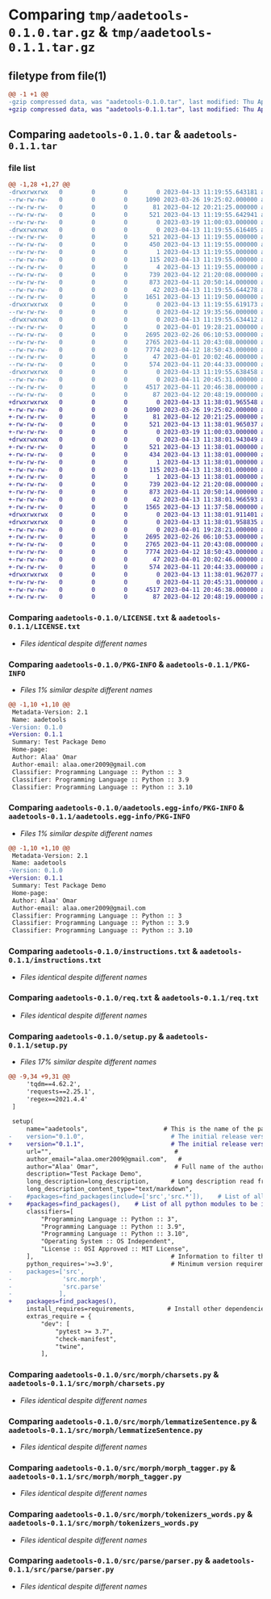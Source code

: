 # Comparing `tmp/aadetools-0.1.0.tar.gz` & `tmp/aadetools-0.1.1.tar.gz`

## filetype from file(1)

```diff
@@ -1 +1 @@
-gzip compressed data, was "aadetools-0.1.0.tar", last modified: Thu Apr 13 11:19:55 2023, max compression
+gzip compressed data, was "aadetools-0.1.1.tar", last modified: Thu Apr 13 11:38:01 2023, max compression
```

## Comparing `aadetools-0.1.0.tar` & `aadetools-0.1.1.tar`

### file list

```diff
@@ -1,28 +1,27 @@
-drwxrwxrwx   0        0        0        0 2023-04-13 11:19:55.643181 aadetools-0.1.0/
--rw-rw-rw-   0        0        0     1090 2023-03-26 19:25:02.000000 aadetools-0.1.0/LICENSE.txt
--rw-rw-rw-   0        0        0       81 2023-04-12 20:21:25.000000 aadetools-0.1.0/MANIFEST.in
--rw-rw-rw-   0        0        0      521 2023-04-13 11:19:55.642941 aadetools-0.1.0/PKG-INFO
--rw-rw-rw-   0        0        0        0 2023-03-19 11:00:03.000000 aadetools-0.1.0/README.md
-drwxrwxrwx   0        0        0        0 2023-04-13 11:19:55.616405 aadetools-0.1.0/aadetools.egg-info/
--rw-rw-rw-   0        0        0      521 2023-04-13 11:19:55.000000 aadetools-0.1.0/aadetools.egg-info/PKG-INFO
--rw-rw-rw-   0        0        0      450 2023-04-13 11:19:55.000000 aadetools-0.1.0/aadetools.egg-info/SOURCES.txt
--rw-rw-rw-   0        0        0        1 2023-04-13 11:19:55.000000 aadetools-0.1.0/aadetools.egg-info/dependency_links.txt
--rw-rw-rw-   0        0        0      115 2023-04-13 11:19:55.000000 aadetools-0.1.0/aadetools.egg-info/requires.txt
--rw-rw-rw-   0        0        0        4 2023-04-13 11:19:55.000000 aadetools-0.1.0/aadetools.egg-info/top_level.txt
--rw-rw-rw-   0        0        0      739 2023-04-12 21:20:08.000000 aadetools-0.1.0/instructions.txt
--rw-rw-rw-   0        0        0      873 2023-04-11 20:50:14.000000 aadetools-0.1.0/req.txt
--rw-rw-rw-   0        0        0       42 2023-04-13 11:19:55.644278 aadetools-0.1.0/setup.cfg
--rw-rw-rw-   0        0        0     1651 2023-04-13 11:19:50.000000 aadetools-0.1.0/setup.py
-drwxrwxrwx   0        0        0        0 2023-04-13 11:19:55.619173 aadetools-0.1.0/src/
--rw-rw-rw-   0        0        0        0 2023-04-12 19:35:56.000000 aadetools-0.1.0/src/__init__.py
-drwxrwxrwx   0        0        0        0 2023-04-13 11:19:55.634412 aadetools-0.1.0/src/morph/
--rw-rw-rw-   0        0        0        0 2023-04-01 19:28:21.000000 aadetools-0.1.0/src/morph/__init__.py
--rw-rw-rw-   0        0        0     2695 2023-02-26 06:10:53.000000 aadetools-0.1.0/src/morph/charsets.py
--rw-rw-rw-   0        0        0     2765 2023-04-11 20:43:08.000000 aadetools-0.1.0/src/morph/lemmatizeSentence.py
--rw-rw-rw-   0        0        0     7774 2023-04-12 18:50:43.000000 aadetools-0.1.0/src/morph/morph_tagger.py
--rw-rw-rw-   0        0        0       47 2023-04-01 20:02:46.000000 aadetools-0.1.0/src/morph/settings.py
--rw-rw-rw-   0        0        0      574 2023-04-11 20:44:33.000000 aadetools-0.1.0/src/morph/tokenizers_words.py
-drwxrwxrwx   0        0        0        0 2023-04-13 11:19:55.638458 aadetools-0.1.0/src/parse/
--rw-rw-rw-   0        0        0        0 2023-04-11 20:45:31.000000 aadetools-0.1.0/src/parse/__init__.py
--rw-rw-rw-   0        0        0     4517 2023-04-11 20:46:38.000000 aadetools-0.1.0/src/parse/parser.py
--rw-rw-rw-   0        0        0       87 2023-04-12 20:48:19.000000 aadetools-0.1.0/tox.ini
+drwxrwxrwx   0        0        0        0 2023-04-13 11:38:01.965548 aadetools-0.1.1/
+-rw-rw-rw-   0        0        0     1090 2023-03-26 19:25:02.000000 aadetools-0.1.1/LICENSE.txt
+-rw-rw-rw-   0        0        0       81 2023-04-12 20:21:25.000000 aadetools-0.1.1/MANIFEST.in
+-rw-rw-rw-   0        0        0      521 2023-04-13 11:38:01.965037 aadetools-0.1.1/PKG-INFO
+-rw-rw-rw-   0        0        0        0 2023-03-19 11:00:03.000000 aadetools-0.1.1/README.md
+drwxrwxrwx   0        0        0        0 2023-04-13 11:38:01.943049 aadetools-0.1.1/aadetools.egg-info/
+-rw-rw-rw-   0        0        0      521 2023-04-13 11:38:01.000000 aadetools-0.1.1/aadetools.egg-info/PKG-INFO
+-rw-rw-rw-   0        0        0      434 2023-04-13 11:38:01.000000 aadetools-0.1.1/aadetools.egg-info/SOURCES.txt
+-rw-rw-rw-   0        0        0        1 2023-04-13 11:38:01.000000 aadetools-0.1.1/aadetools.egg-info/dependency_links.txt
+-rw-rw-rw-   0        0        0      115 2023-04-13 11:38:01.000000 aadetools-0.1.1/aadetools.egg-info/requires.txt
+-rw-rw-rw-   0        0        0        1 2023-04-13 11:38:01.000000 aadetools-0.1.1/aadetools.egg-info/top_level.txt
+-rw-rw-rw-   0        0        0      739 2023-04-12 21:20:08.000000 aadetools-0.1.1/instructions.txt
+-rw-rw-rw-   0        0        0      873 2023-04-11 20:50:14.000000 aadetools-0.1.1/req.txt
+-rw-rw-rw-   0        0        0       42 2023-04-13 11:38:01.966593 aadetools-0.1.1/setup.cfg
+-rw-rw-rw-   0        0        0     1565 2023-04-13 11:37:58.000000 aadetools-0.1.1/setup.py
+drwxrwxrwx   0        0        0        0 2023-04-13 11:38:01.911401 aadetools-0.1.1/src/
+drwxrwxrwx   0        0        0        0 2023-04-13 11:38:01.958835 aadetools-0.1.1/src/morph/
+-rw-rw-rw-   0        0        0        0 2023-04-01 19:28:21.000000 aadetools-0.1.1/src/morph/__init__.py
+-rw-rw-rw-   0        0        0     2695 2023-02-26 06:10:53.000000 aadetools-0.1.1/src/morph/charsets.py
+-rw-rw-rw-   0        0        0     2765 2023-04-11 20:43:08.000000 aadetools-0.1.1/src/morph/lemmatizeSentence.py
+-rw-rw-rw-   0        0        0     7774 2023-04-12 18:50:43.000000 aadetools-0.1.1/src/morph/morph_tagger.py
+-rw-rw-rw-   0        0        0       47 2023-04-01 20:02:46.000000 aadetools-0.1.1/src/morph/settings.py
+-rw-rw-rw-   0        0        0      574 2023-04-11 20:44:33.000000 aadetools-0.1.1/src/morph/tokenizers_words.py
+drwxrwxrwx   0        0        0        0 2023-04-13 11:38:01.962077 aadetools-0.1.1/src/parse/
+-rw-rw-rw-   0        0        0        0 2023-04-11 20:45:31.000000 aadetools-0.1.1/src/parse/__init__.py
+-rw-rw-rw-   0        0        0     4517 2023-04-11 20:46:38.000000 aadetools-0.1.1/src/parse/parser.py
+-rw-rw-rw-   0        0        0       87 2023-04-12 20:48:19.000000 aadetools-0.1.1/tox.ini
```

### Comparing `aadetools-0.1.0/LICENSE.txt` & `aadetools-0.1.1/LICENSE.txt`

 * *Files identical despite different names*

### Comparing `aadetools-0.1.0/PKG-INFO` & `aadetools-0.1.1/PKG-INFO`

 * *Files 1% similar despite different names*

```diff
@@ -1,10 +1,10 @@
 Metadata-Version: 2.1
 Name: aadetools
-Version: 0.1.0
+Version: 0.1.1
 Summary: Test Package Demo
 Home-page: 
 Author: Alaa' Omar
 Author-email: alaa.omer2009@gmail.com
 Classifier: Programming Language :: Python :: 3
 Classifier: Programming Language :: Python :: 3.9
 Classifier: Programming Language :: Python :: 3.10
```

### Comparing `aadetools-0.1.0/aadetools.egg-info/PKG-INFO` & `aadetools-0.1.1/aadetools.egg-info/PKG-INFO`

 * *Files 1% similar despite different names*

```diff
@@ -1,10 +1,10 @@
 Metadata-Version: 2.1
 Name: aadetools
-Version: 0.1.0
+Version: 0.1.1
 Summary: Test Package Demo
 Home-page: 
 Author: Alaa' Omar
 Author-email: alaa.omer2009@gmail.com
 Classifier: Programming Language :: Python :: 3
 Classifier: Programming Language :: Python :: 3.9
 Classifier: Programming Language :: Python :: 3.10
```

### Comparing `aadetools-0.1.0/instructions.txt` & `aadetools-0.1.1/instructions.txt`

 * *Files identical despite different names*

### Comparing `aadetools-0.1.0/req.txt` & `aadetools-0.1.1/req.txt`

 * *Files identical despite different names*

### Comparing `aadetools-0.1.0/setup.py` & `aadetools-0.1.1/setup.py`

 * *Files 17% similar despite different names*

```diff
@@ -9,34 +9,31 @@
     'tqdm==4.62.2',
     'requests==2.25.1',
     'regex==2021.4.4'
 ]
 
 setup(
     name="aadetools",                     # This is the name of the package
-    version="0.1.0",                        # The initial release version
+    version="0.1.1",                        # The initial release version
     url="",                                  #
     author_email="alaa.omer2009@gmail.com",   #
     author="Alaa' Omar",                     # Full name of the author
     description="Test Package Demo",
     long_description=long_description,      # Long description read from the the readme file
     long_description_content_type="text/markdown",
-    #packages=find_packages(include=['src','src.*']),    # List of all python modules to be installed
+    #packages=find_packages(),    # List of all python modules to be installed
     classifiers=[
         "Programming Language :: Python :: 3",
         "Programming Language :: Python :: 3.9",
         "Programming Language :: Python :: 3.10",
         "Operating System :: OS Independent",
         "License :: OSI Approved :: MIT License",
     ],                                      # Information to filter the project on PyPi website
     python_requires='>=3.9',                # Minimum version requirement of the package
-    packages=['src',
-              'src.morph',
-              'src.parse'
-             ],
+    packages=find_packages(),
     install_requires=requirements,         # Install other dependencies if any
     extras_require = {
         "dev": [
             "pytest >= 3.7",
             "check-manifest",
             "twine",
         ],
```

### Comparing `aadetools-0.1.0/src/morph/charsets.py` & `aadetools-0.1.1/src/morph/charsets.py`

 * *Files identical despite different names*

### Comparing `aadetools-0.1.0/src/morph/lemmatizeSentence.py` & `aadetools-0.1.1/src/morph/lemmatizeSentence.py`

 * *Files identical despite different names*

### Comparing `aadetools-0.1.0/src/morph/morph_tagger.py` & `aadetools-0.1.1/src/morph/morph_tagger.py`

 * *Files identical despite different names*

### Comparing `aadetools-0.1.0/src/morph/tokenizers_words.py` & `aadetools-0.1.1/src/morph/tokenizers_words.py`

 * *Files identical despite different names*

### Comparing `aadetools-0.1.0/src/parse/parser.py` & `aadetools-0.1.1/src/parse/parser.py`

 * *Files identical despite different names*

